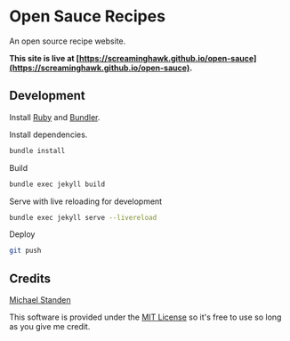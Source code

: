 # Open Sauce Recipes

An open source recipe website.

**This site is live at [https://screaminghawk.github.io/open-sauce](https://screaminghawk.github.io/open-sauce).**

## Development

Install [Ruby](https://www.ruby-lang.org/en/documentation/installation/) and [Bundler](https://bundler.io/).


Install dependencies.

```sh
bundle install
```

Build

```sh
bundle exec jekyll build
```

Serve with live reloading for development

```sh
bundle exec jekyll serve --livereload
```

Deploy

```sh
git push
```

## Credits

[Michael Standen](https://michael.standen.link)

This software is provided under the [MIT License](https://tldrlegal.com/license/mit-license) so it's free to use so long as you give me credit.
